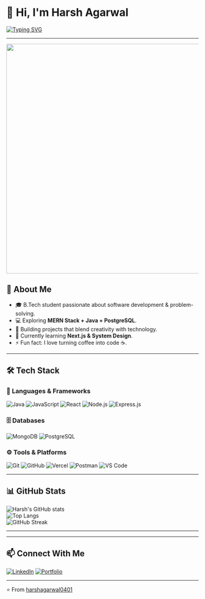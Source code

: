 # 👋 Hi, I'm Harsh Agarwal

[![Typing SVG](https://readme-typing-svg.herokuapp.com?font=Fira+Code&size=25&duration=4000&pause=1000&color=FF5733&width=435&lines=Full+Stack+Developer;Open+Source+Enthusiast;Tech+Explorer;Lifelong+Learner)](https://git.io/typing-svg)

---

<div align="center">
  <img src="https://user-images.githubusercontent.com/74038190/225813708-98b745f2-7d22-48cf-9150-083f1b00d6c9.gif" width="600">
</div>


## 🧑 About Me
- 🎓 B.Tech student passionate about software development & problem-solving.  
- 💻 Exploring **MERN Stack + Java + PostgreSQL**.  
- 🚀 Building projects that blend creativity with technology.  
- 🌱 Currently learning **Next.js & System Design**.  
- ⚡ Fun fact: I love turning coffee into code ☕.  

---

## 🛠 Tech Stack

### 🚀 Languages & Frameworks
![Java](https://img.shields.io/badge/Code-Java-red?logo=java&logoColor=white)
![JavaScript](https://img.shields.io/badge/Code-JavaScript-yellow?logo=javascript)
![React](https://img.shields.io/badge/Frontend-React-blue?logo=react)
![Node.js](https://img.shields.io/badge/Backend-Node.js-green?logo=node.js)
![Express.js](https://img.shields.io/badge/Framework-Express.js-black?logo=express)

### 🗄️ Databases
![MongoDB](https://img.shields.io/badge/Database-MongoDB-darkgreen?logo=mongodb)
![PostgreSQL](https://img.shields.io/badge/Database-PostgreSQL-blue?logo=postgresql)

### ⚙️ Tools & Platforms
![Git](https://img.shields.io/badge/Tool-Git-orange?logo=git)
![GitHub](https://img.shields.io/badge/Platform-GitHub-black?logo=github)
![Vercel](https://img.shields.io/badge/Deploy-Vercel-lightgrey?logo=vercel)
![Postman](https://img.shields.io/badge/API-Postman-orange?logo=postman)
![VS Code](https://img.shields.io/badge/IDE-VSCode-blue?logo=visualstudiocode)

---

## 📊 GitHub Stats

![Harsh's GitHub stats](https://github-readme-stats.vercel.app/api?username=harshagarwal0401&show_icons=true&theme=radical)  
![Top Langs](https://github-readme-stats.vercel.app/api/top-langs/?username=harshagarwal0401&layout=compact&theme=radical)  
![GitHub Streak](https://streak-stats.demolab.com?user=harshagarwal0401&theme=radical)

---

---

## 📫 Connect With Me
[![LinkedIn](https://img.shields.io/badge/LinkedIn-blue?logo=linkedin&logoColor=white)](https://www.linkedin.com/in/harsh-agarwal041/)
[![Portfolio](https://img.shields.io/badge/Portfolio-000?logo=vercel&logoColor=white)](https://harshagarwal0401.github.io/-personal-portfolio/)


---

⭐ From [harshagarwal0401](https://github.com/harshagarwal0401)
